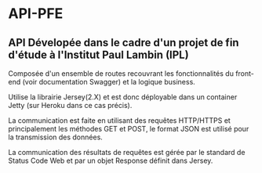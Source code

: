 # API-PFE

## API Dévelopée dans le cadre d'un projet de fin d'étude à l'Institut Paul Lambin (IPL)

Composée d'un ensemble de routes recouvrant les fonctionnalités du front-end (voir documentation Swagger) et la logique business.

Utilise la librairie Jersey(2.X) et est donc déployable dans un container Jetty (sur Heroku dans ce cas précis).

La communication est faite en utilisant des requêtes HTTP/HTTPS et principalement les méthodes GET et POST, le format JSON est utilisé 
pour la transmission des données.

La communication des résultats de requêtes est gérée par le standard de Status Code Web et par un objet Response définit dans Jersey.

